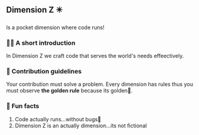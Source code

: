 ## Dimension Z ✴️

Is a pocket dimension where code runs!

### 🙋‍♀️ A short introduction
In Dimension Z we craft code that serves the world's needs effeectively.

### 🌈 Contribution guidelines
Your contribution must solve a problem. Every dimension has rules thus you must observe **the golden rule** because its golden👑.
 

### 🍿 Fun facts
1. Code actually runs...without bugs🐛
2. Dimension Z is an actually dimension...its not fictional
